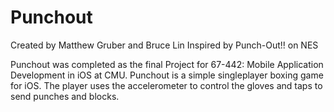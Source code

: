 # Punchout

Created by Matthew Gruber and Bruce Lin
Inspired by Punch-Out!! on NES

Punchout was completed as the final Project for 67-442: Mobile Application Development in iOS at CMU. 
Punchout is a simple singleplayer boxing game for iOS. 
The player uses the accelerometer to control the gloves and taps to send punches and blocks.
